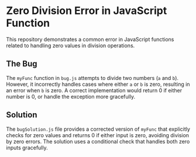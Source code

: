 # Zero Division Error in JavaScript Function

This repository demonstrates a common error in JavaScript functions related to handling zero values in division operations.

## The Bug

The `myFunc` function in `bug.js` attempts to divide two numbers (`a` and `b`).  However, it incorrectly handles cases where either `a` or `b` is zero, resulting in an error when `b` is zero. A correct implementation would return 0 if either number is 0, or handle the exception more gracefully.

## Solution

The `bugSolution.js` file provides a corrected version of `myFunc` that explicitly checks for zero values and returns 0 if either input is zero, avoiding division by zero errors. The solution uses a conditional check that handles both zero inputs gracefully.
